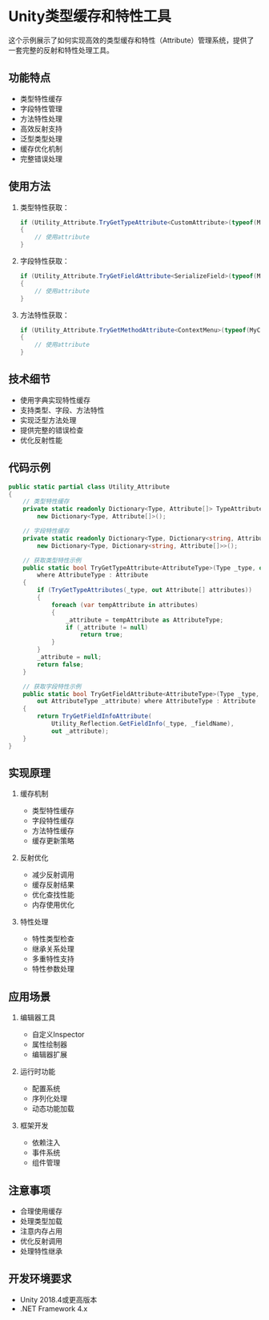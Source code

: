 # Unity类型缓存和特性工具

这个示例展示了如何实现高效的类型缓存和特性（Attribute）管理系统，提供了一套完整的反射和特性处理工具。

## 功能特点

- 类型特性缓存
- 字段特性管理
- 方法特性处理
- 高效反射支持
- 泛型类型处理
- 缓存优化机制
- 完整错误处理

## 使用方法

1. 类型特性获取：
   ```csharp
   if (Utility_Attribute.TryGetTypeAttribute<CustomAttribute>(typeof(MyClass), out var attribute))
   {
       // 使用attribute
   }
   ```

2. 字段特性获取：
   ```csharp
   if (Utility_Attribute.TryGetFieldAttribute<SerializeField>(typeof(MyClass), "fieldName", out var attribute))
   {
       // 使用attribute
   }
   ```

3. 方法特性获取：
   ```csharp
   if (Utility_Attribute.TryGetMethodAttribute<ContextMenu>(typeof(MyClass), "methodName", out var attribute))
   {
       // 使用attribute
   }
   ```

## 技术细节

- 使用字典实现特性缓存
- 支持类型、字段、方法特性
- 实现泛型方法处理
- 提供完整的错误检查
- 优化反射性能

## 代码示例

```csharp
public static partial class Utility_Attribute
{
    // 类型特性缓存
    private static readonly Dictionary<Type, Attribute[]> TypeAttributes = 
        new Dictionary<Type, Attribute[]>();

    // 字段特性缓存
    private static readonly Dictionary<Type, Dictionary<string, Attribute[]>> TypeFieldAttributes =
        new Dictionary<Type, Dictionary<string, Attribute[]>>();

    // 获取类型特性示例
    public static bool TryGetTypeAttribute<AttributeType>(Type _type, out AttributeType _attribute)
        where AttributeType : Attribute
    {
        if (TryGetTypeAttributes(_type, out Attribute[] attributes))
        {
            foreach (var tempAttribute in attributes)
            {
                _attribute = tempAttribute as AttributeType;
                if (_attribute != null)
                    return true;
            }
        }
        _attribute = null;
        return false;
    }

    // 获取字段特性示例
    public static bool TryGetFieldAttribute<AttributeType>(Type _type, string _fieldName,
        out AttributeType _attribute) where AttributeType : Attribute
    {
        return TryGetFieldInfoAttribute(
            Utility_Reflection.GetFieldInfo(_type, _fieldName), 
            out _attribute);
    }
}
```

## 实现原理

1. 缓存机制
   - 类型特性缓存
   - 字段特性缓存
   - 方法特性缓存
   - 缓存更新策略

2. 反射优化
   - 减少反射调用
   - 缓存反射结果
   - 优化查找性能
   - 内存使用优化

3. 特性处理
   - 特性类型检查
   - 继承关系处理
   - 多重特性支持
   - 特性参数处理

## 应用场景

1. 编辑器工具
   - 自定义Inspector
   - 属性绘制器
   - 编辑器扩展
   
2. 运行时功能
   - 配置系统
   - 序列化处理
   - 动态功能加载
   
3. 框架开发
   - 依赖注入
   - 事件系统
   - 组件管理

## 注意事项

- 合理使用缓存
- 处理类型加载
- 注意内存占用
- 优化反射调用
- 处理特性继承

## 开发环境要求

- Unity 2018.4或更高版本
- .NET Framework 4.x 